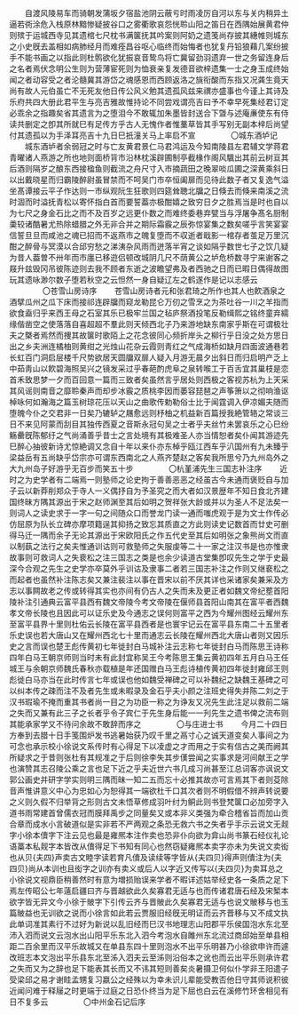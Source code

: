 <!-- { "loadSidebar": true } -->
　　自渡风陵易车而骑朝发蒲坂夕宿盐池阴云蔽亏时雨凌厉自河以东与关内稍异土逼若衖涂危入栈原林黯惨疑披谷口之雾衢歌哀怨恍聆山阳之笛日在西隅始展黄君仲则殡于运城西寺见其遗棺七尺枕书满箧抚其吟案则阿奶之遗笺尚存披其繐帷则城东之小史旣去盖相如病肺经月而难痊昌谷呕心临终而始悔者也犹复丹铅狼藉几案纷披手不能书画之以指此则杜鹘欲化犹振哀音鸷鸟将亡冀留劲羽遗弃一世之务留连身后之名者焉伏念明公生则为营薄宦死则为恤衰亲复发德音欲梓遗集一士之身玉成终始闻之者动容受之者沦髓冀其游岱之魂感恩而西顾返洛之旐衔酸而东指又况龚生竟天尚有故人元伯虽亡不无死友他日传公风义勉其遗孤风兹来禩亦盛事也今谨上其诗及乐府共四大册此君平生与亮吉雅故惟持论不同尝戏谓亮吉曰予不幸早死集经君订定必乖余之指趣矣省其遗言为之堕泪今不敢辄加朱墨皆封送合下曁与述庵亷使东有侍读共删定之卽其所就巳有足传方乎古人无愧作者惟藳草皆其手写别无副本梓后尚望付其遗孤以为手泽耳亮吉十九日巳扺潼关马上率启不宣 
　　
　　〇城东酒垆记 
　　城东酒垆者余弱冠之时与亡友黄君景仁马君鸿运及今知南陵县左君辅文学蒋君青曜诸人燕游之所也地则面桥背市沿林枕溪辟圃制亭截椽作阁风颿出其前云树亘其后酒则隔岁之酿东西接楹鱼则截流之舟尺寸入市摘蔬田之晚翠啖瓜圃之深黄乘斜日以出戴晓星而归霸陵醉尉虽冒禁而不呵吴门市卒恒阖扉而见待此数子者又复逸气溢坐髙谭接云平子作达则一市纵观阮生狂歌则四筵耸聴北牖之日倏去而倏来南溪之流时涸而时溢抚青松以寄怀指白首而要誓葢亦极酣嬉之致穷日夕之胜焉当是时也自以为七尺之身金石比之而不及百岁之远更仆数之而难终委巷弃甓当与浮屠争髙名厨制羮较诸酷暑尤热除蜡腊之外无非合并之期际霜霰之辰弥惊宴集之数矣嗟乎言笑宴宴信誓旦旦而咸池之魂已招而不返燕市之魄复堕而不収逝者戢影一棺存者茧足万里沉酣之醉骨与冥漠以合邱穷愁之涕洟杂风雨而迸落半宵之谈如隔乎数世七子之饮几疑为昔人葢曽不卅年而市廛已移逰侣顿改城阴几尺不荫黄公之垆危桥数寻宁来谢客之屐升兹毁冈吊彼陈迹则去我不顾者东逝之波瞻望弗及者西驰之日而已暇日偶得故图玩其遗咏渺尔数子堕若秋空之云怛然一身自疑辽左之鹤遂作是记以志感云 
　　
　　〇苍雪山房诗序 
　　苍雪山房诗者元和张君琦之所作也其人也飮酒泉之酒擘瓜州之瓜下床而接祁连辟牖而窥龙勒昆仑万仞之雪烹之为茶吐谷一川之羊指而欲食盍归乎来西王母之石室其乐已极牢兰国之毡庐祭酒投笔反勒缉熙之铭终童弃繻缘偕凿空之使落落自喜超超不羣此则天倾西北子乃来游地缺东南家乎斯在可谓极壮夫之槩者焉然而捜其故箧时歌陌上之花念彼同心频折岸头之柳行乎日没之处方思日出之乡夫洲连橘柚则黄绀之光烛山花杂云霞则靑红之气成海桥如缺月四面波通巷若长虹百门洞启层楼千尺势欲居天圆牖双扉人疑入月游无晨夕出斜日而归启明产乏上中茹靑山以飮碧海照吴兴之镜发采过乎春葩酌虎阜之泉转喉工于百舌宜其巢枝是恋首禾致思梦一夕而百回意一篇而三致者矣虽然言乎居处则西极之客视苏杭为上天采其风谣则南音之靡聆秦声而却步冰霰之质桃李因而萎容琵琶之声筝箫以之彻响渔讴棹咏何如瀚海之篇玉树琼花压以天山之曲歌传勅勒俗士比于闻霆调入伊凉媚夫随而堕魄今仆之交君非一日矣乃辘轳之屩愈远则杼柚之机益新百篇授我絶管辂之常谈三日不来见阿蒙而刮目其独传西夏之音斯永冠句吴之士者乎夫丝竹未罢哀乐之心巳纷觞罍旣陈郁纡之气尚涌善乎昔士之言处境有其极难圣人亦当情恕者矣仆闻其游迹先巳醉心抽彼新诗尤惊絶调又念自十年以来仆亦东棹乎瓯江西车乎汃国州有九未臻乎梁益岳有五尚缺乎岱宗亦可谓东西南北之人燕齐楚赵之客矣我所思兮乃九州岛外之大九州岛子好游乎无百步而笑五十步 
　　
　　〇杭堇浦先生三国志补注序 
　　近时之为史学者有二端焉一则塾师之论史拘于善善恶恶之经虽古今未通而褒贬自与加子云以新莽削郑众于寺人一义偶抒自为予圣究之而大者如汉景歴年不知日食北齐建国终昧方隅其源出于宋之赵师渊至其后如明之贺祥张大龄或并以为圣人不足法矣一则词人之读史求于一字一句之间随众口而誉龙门读一通而嗤虎观于是为文士作传必仿屈原为队长立碑亦摩项籍逞其抑扬之致忘其质直之方此则读史记数首而廿史可删得马迁一隅而余子无论其源出于宋欧阳氏之作五代史至其后如明张之象熊尚文而直以制蓺之法行之矣夫惟通训诂则可救塾师之失服虔等二十一家之注汉书是也亦惟隶故事则可救词人之失裵松之注三国志之类是也余少读道古堂集卽叹先生之学于史最深今合观之先生之史学亦卒莫外乎训诂及隶事二者若三国志补注之作则又继裵松之而起者也虽然补注陈志矣又兼注裴注以事在晋宋以前不厌其详也采诸家矣兼采及方志以事闗故老之传或转得其实也亦间有仍古人之失而未及更正者如魏文帝纪塟首阳陵补注引通典云富平县西有魏文帝陵今考文帝陵在偃师县首阳山南其在富平者西魏孝文帝长陵也且因此可以证乐史及今通志之误何则富平之西为今耀州图经云耀州东至富平县界十里则杜佑云长陵在富平县西者是也寰宇记云在富平县东南二十五里者乐史误也若大唐山又在耀州西北七十里而通志云长陵在耀州西北大唐山者则又因乐史之言而误也楚王彪传黄初七年徙封白马城补注云志称七年徙封白马而陈思王诗称四年白马王朝京师则当时未有此封宜称吴王今考陈思王集云黄初四年五月白马王任城王与余朝京师魏氏春秋亦载植是年还国赠白马王彪诗植传黄初四年徙封雍邱王则彪徙白马亦当在此时传言七年或误也他如魏受禅碑之可以补魏纪之缺魏王基碑之可以纠本传之疎而注不及者先生或未暇录及金石乎夫小颜之注班史得失并陈二刘之于汉书瑕瑜不掩而重其书者尚一目之为功臣一称之为诤友又况先生此注足以救前二端之失而又兼有此三子之长者乎令子宾仁于先生身后能一一刋先生之遗书俾之流布则其能承家学又不待问余故不敢辞而序之 
　　
　　〇与庄进士书 
　　今月二十四日方奉到去腊十日手笺围炉发书逃暑始获乃叹千里之鬲寸心之诚天道变矣人事间之为可念也承示校小徐说文系传时有心得足下以凌虚之才而用之于实有信古之美而阙其所疑求之于昔则张杜有其规准之于后则徐李失其步傼尝闻之实事求是河间献王之学也演赞其志召陵公乘之言也足下近之乎夫近世六书几成习尚甚至江总词客亦讽说文郭公画史并研字学实则明三隅而昧一知二五而忘十必推其故亦可言焉其下者则芟除音声惟讲意义中心为忠如心为恕得其一端欲杜千口其次者则不明假借不辨声转说要之义则久假不归举背之形则古文未悟草修成羽叶纣为鲖此则书登梵箧口必加旁字入道书雨常建首曾儒衣冠而膜拜禹步之同量矣又或本非义类强为牵合稽省旨而加山贡合章而成水小言破道似是实非若不严两观之条恐无救六书之失者乎手示云说文无觌字小徐本儥字下注云见也最是雍熈本注作卖也恐非仆向欲为弇山尚书篆石经仪礼论语藁本私觌字本皆改从儥得足下书知有同心也然窃疑雍熈本卖字亦未为失说文卖衒也从贝{夫四}声卖古文睦字读若育凡儥及读续等字皆从{夫四贝}得声则儥注为{夫四贝}尚从本训也且衒字之训亦有卖义或后人以字近又传写以{夫四贝}为卖耳总之小徐说文视鼎臣稍善然时有意为増损贻误来学者不暇详述姑举经史各一条质之足下焉左传昭公七年薳启疆曰齐与晋越欲此久矣寡君无适与也而传诸君唐石经及宋椠本欲字皆无异文今小徐于貱字下引传云齐与晋貱此久矣寡君无适与也说文貱移与也玉篇貱益也无训欲之说而小徐言如此若云贾服旧经旣无明证而云齐晋移与又不成文执此单词准其素行不过好为新说以乱旧经而巳汉书地理志山阳郡平乐侯国泡水东北至沛入泗而说文云泡水出山阳平乐东北入泗今考泡水自雎州东北流过商邱始至单县相距二百余里而汉平乐故城又在单县东四十里则泡水不出平乐明甚乃小徐欲申许而遽改班志本文泡出平乐县东北至泲入泗夫云至泲则沿俗本之讹也而云出平乐则承许君之失而又为之辞也足下能表其长而又不讳其短则善矣炎暑摄卫何似仆学非王阳遣子受梁邱之易才谢眭孟甥复习嬴公之经殊以为幸未识儿辈能受教否他日守其师说积彼近闻问难于释屦之时更端于过庭之日恐仆终当为足下屈也白云在溪修竹环舍相见有日不复多云 
　　
　　〇中州金石记后序 
